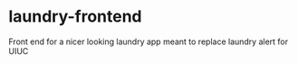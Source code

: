 # laundry-frontend
Front end for a nicer looking laundry app meant to replace laundry alert for UIUC
